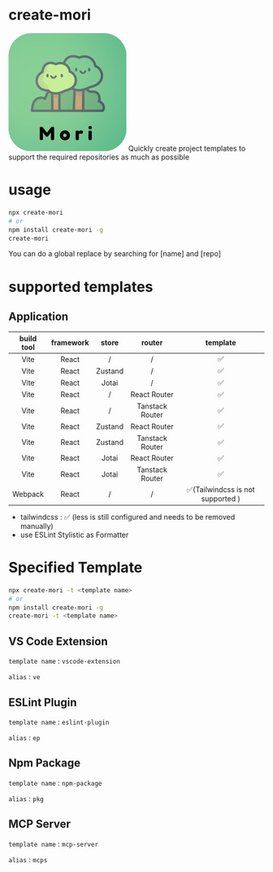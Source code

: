 # create-mori

<img src="./assets/logo1.5.png" />
Quickly create project templates to support the required repositories as much as possible

# usage

```bash
npx create-mori
# or
npm install create-mori -g
create-mori
```

You can do a global replace by searching for [name] and [repo]


# supported templates

## Application

| build tool | framework |  store  |     router      |             template             |
| :--------: | :-------: | :-----: | :-------------: | :------------------------------: |
|    Vite    |   React   |    /    |        /        |                ✅                 |
|    Vite    |   React   | Zustand |        /        |                ✅                 |
|    Vite    |   React   |  Jotai  |        /        |                ✅                 |
|    Vite    |   React   |    /    |  React Router   |                ✅                 |
|    Vite    |   React   |    /    | Tanstack Router |                ✅                 |
|    Vite    |   React   | Zustand |  React Router   |                ✅                 |
|    Vite    |   React   | Zustand | Tanstack Router |                ✅                 |
|    Vite    |   React   |  Jotai  |  React Router   |                ✅                 |
|    Vite    |   React   |  Jotai  | Tanstack Router |                ✅                 |
|  Webpack   |   React   |    /    |        /        | ✅(Tailwindcss is not supported ) |

-   tailwindcss : ✅ (less is still configured and needs to be removed manually)
-   use ESLint Stylistic as Formatter


# Specified Template

```bash
npx create-mori -t <template name>
# or
npm install create-mori -g
create-mori -t <template name>
```

## VS Code Extension

`template name` : `vscode-extension`

`alias` : `ve`


## ESLint Plugin

`template name` : `eslint-plugin`

`alias` : `ep`

## Npm Package

`template name` : `npm-package`

`alias` : `pkg`

## MCP Server

`template name` : `mcp-server`

`alias` : `mcps`
